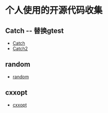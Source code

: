 # 个人使用的开源代码收集

## Catch -- 替换gtest

- [Catch](https://cliutils.gitlab.io/modern-cmake/chapters/testing/catch.html)
- [Catch2](https://github.com/catchorg/Catch2)

## random

- [random](https://github.com/effolkronium/random)

## cxxopt

- [cxxopt](https://github.com/jarro2783/cxxopts)
